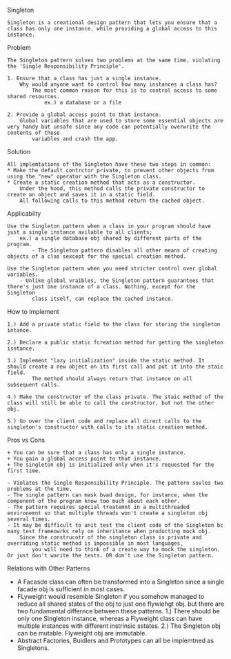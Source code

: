 Singleton

    Singleton is a creational design pattern that lets you ensure that a class has only one instance, while providing a global access to this instance.

Problem

    The Singleton pattern solves two problems at the same time, violating the 'Single Responsibility Principle'.

    1. Ensure that a class has just a single instance.
        Why would anyone want to control how many instances a class has? 
            The most common reason for this is to control access to some shared resources.
                ex.) a database or a file

    2. Provide a global access point to that instance.
        Global variables that are used to store some essential objects are very handy but unsafe since any code can potentially overwrite the contents of those
            variables and crash the app.

Solution

    All implemtations of the Singleton have these two steps in common:
    * Make the default contrctor private, to prevent other objects from using the "new" operator with the Singleton class.
    * Create a static creation method that acts as a constructor.
        Under the hood, this method calls the private constructor to create an object and saves it in a static field. 
        All following calls to this method return the cached object.

Applicabilty

    Use the Singleton pattern when a class in your program should have just a single instance avilable to all clients;
        ex.) a single database obj shared by different parts of the program.
            - The Singleton pattern disables all other means of creating objects of a clas sexcept for the special creation method. 
    
    Use the Singleton pattern when you need stricter control over global variables.
        - Unlike global vraibles, the Singleton pattern guarantees that there's just one instance of a class. Nothing, except for the Singleton 
            class itself, can replace the cached instance.

How to Implement
    
    1.) Add a private static field to the class for storing the singleton intance.
    
    2.) Declare a public static fcreation method for getting the singleton isntance.

    3.) Implement "lazy initialization" inside the static method. It should create a new object on its first call and put it into the staic field.
            The method should always return that instance on all subsequent calls.

    4.) Make the constructor of the class private. The staic method of the class will still be able to call the constructor, but not the other obj.

    5.) Go over the client code and replace all direct calls to the singleton's constructor with calls to its static creation method.

Pros vs Cons

    + You can be sure that a class has only a single instance.
    + You gain a global access point to that instance.
    + The singleton obj is initialized only when it's requested for the first time.

    - Violates the Single Responsibility Principle. The pattern sovles two problems at the time.
    - The single pattern can mask bvad design, for instance, when the component of the program know too much about each other.
    - The pattern requires special treatemnt in a multithreaded environemnt so that multiple threads won't create a singleton obj several times.
    - It may be difficult to unit test the client code of the Singleton bc many test frameowrks rely on inheritance when producting mock obj.
        Since the construcotr of the singleton class is private and overriding static method is impossible in most languages, 
            you will need to think of a create way to mock the singleton. Or just don't warite the tests. OR don't use the Singleton pattern.

Relations with Other Patterns
* A Facasde class can often be transformed into a Singleton since a single facade obj is sufficient in most cases.
* FLyweight would resemble Singleton if you somehow managed to reduce all shared states of the obj to just one flywiehgt obj. 
    but there are two fundamental differnce between these patterns.
    1.) There should be only one Singleton instance, whereas a Flyweight class can have multiple instances with different instrinsic sstates.
    2.) The Singleton obj can be mutable. Flyweight obj are immutable.
* Abstract Factories, Buidlers and Prototypes can all be implemtned as Singletons.

